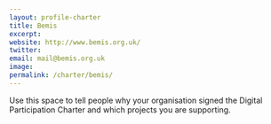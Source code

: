 ```yaml
---
layout: profile-charter
title: Bemis
excerpt: 
website: http://www.bemis.org.uk/
twitter: 
email: mail@bemis.org.uk
image: 
permalink: /charter/bemis/
---
```


Use this space to tell people why your organisation signed the Digital Participation Charter and which projects you are supporting.
